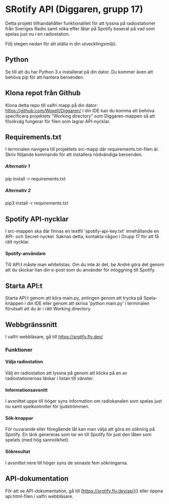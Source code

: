 # SRotify API (Diggaren, grupp 17)

Detta projekt tillhandahåller funktionalitet för att lyssna på radiostationer från Sveriges Radio samt söka efter låtar på Spotify baserat på vad som spelas just nu i en radiostation.

Följ stegen nedan för att ställa in din utvecklingsmiljö.

## Python

Se till att du har Python 3.x installerat på din dator. Du kommer även att behöva pip för att hantera beroenden.

## Klona repot från Github

Klona detta repo till valfri mapp på din dator: https://github.com/Woxell/Diggaren/
I din IDE kan du komma att behöva specificera projektets "Working directory" som Diggaren-mappen så att filsökväg fungerar för filen som lagrar API-nycklar.

## Requirements.txt
I terminalen navigera till projektets src-mapp där requirements.txt-filen är. Skriv följande kommando för att installera nödvändiga beroenden.

##### Alternativ 1
pip install -r requirements.txt

##### Alternativ 2
pip3 install -r requirements.txt

## Spotify API-nycklar
I src-mappen ska där finnas en textfil 'spotify-api-key.txt' innehållande en API- och Secret-nyckel. Saknas detta, kontakta någon i Grupp 17 för att få rätt nycklar.

#### Spotify-användare
Till API:t måste man whitelistas. Om du inte är det, be André göra det genom att du skickar han din e-post som du använder för inloggning till Spotify. 
## Starta API:t
Starta API:t genom att köra main.py, antingen genom att trycka på Spela-knappen i din IDE eller genom att skriva 'python main.py' i terminalen förutsatt att du är i rätt Working directory.

## Webbgränssnitt
I valfri webbläsare, gå till https://srotify.fly.dev/

### Funktioner

#### Välja radiostation
Välj en radiostation att lyssna på genom att klicka på en av radiostationernas länkar i listan till vänster.

#### Informationsavsnitt
I avsnittet uppe till höger syns information om radiokanalen som spelas just nu samt spelkontroller för ljudströmmen.

#### Sök-knappar
För nuvarande eller föregående låt kan man välja att göra en sökning på Spotify. En länk genereras som tar en till Spotify för just den låten som spelats (med hög sannolikhet).

#### Sökresultat
I avsnittet nere till höger syns de senaste fem sökningarna.

## API-dokumentation
För att se API-dokumentation, gå till [https://srotify.fly.dev/api]() eller öppna api.html-filen i valfri webbläsare.
